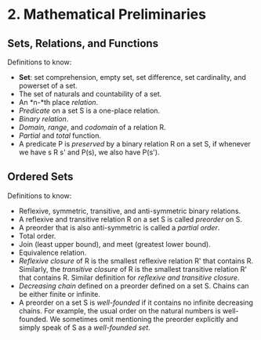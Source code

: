 # 2. Mathematical Preliminaries

## Sets, Relations, and Functions
Definitions to know:
  - **Set**: set comprehension, empty set, set difference, set cardinality, and
    powerset of a set.
  - The set of naturals and countability of a set.
  - An *n-*th place *relation*.
  - *Predicate* on a set S is a one-place relation.
  - *Binary relation*.
  - *Domain, range*, and *codomain* of a relation R.
  - *Partial* and *total* function.
  - A predicate P is *preserved* by a binary relation R on a set S, if whenever
    we have s R s' and P(s), we also have P(s').

## Ordered Sets
Definitions to know:
  - Reflexive, symmetric, transitive, and anti-symmetric binary relations.
  - A reflexive and transitive relation R on a set S is called *preorder* on S.
  - A preorder that is also anti-symmetric is called a *partial order*.
  - Total order.
  - Join (least upper bound), and meet (greatest lower bound).
  - Equivalence relation.
  - *Reflexive closure* of R is the smallest reflexive relation R' that
    contains R. Similarly, the *transitive closure* of R is the smallest
    transitive relation R' that contains R. Similar definition for *reflexive
    and transitive closure*.
  - *Decreasing chain* defined on a preorder defined on a set S. Chains can
    be either finite or infinite.
  - A preorder on a set S is *well-founded* if it contains no infinite
    decreasing chains. For example, the usual order on the natural numbers is
    well-founded. We sometimes omit mentioning the preorder explicitly and
    simply speak of S as a *well-founded set*.

